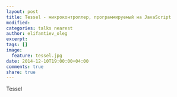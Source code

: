 ```yaml
---
layout: post
title: Tessel - микроконтроллер, программируемый на JavaScript
modified:
categories: talks nearest
author: elifantiev_oleg
excerpt:
tags: []
image:
  feature: tessel.jpg
date: 2014-12-10T19:00:00+04:00
comments: true
share: true
---
```


Tessel 
